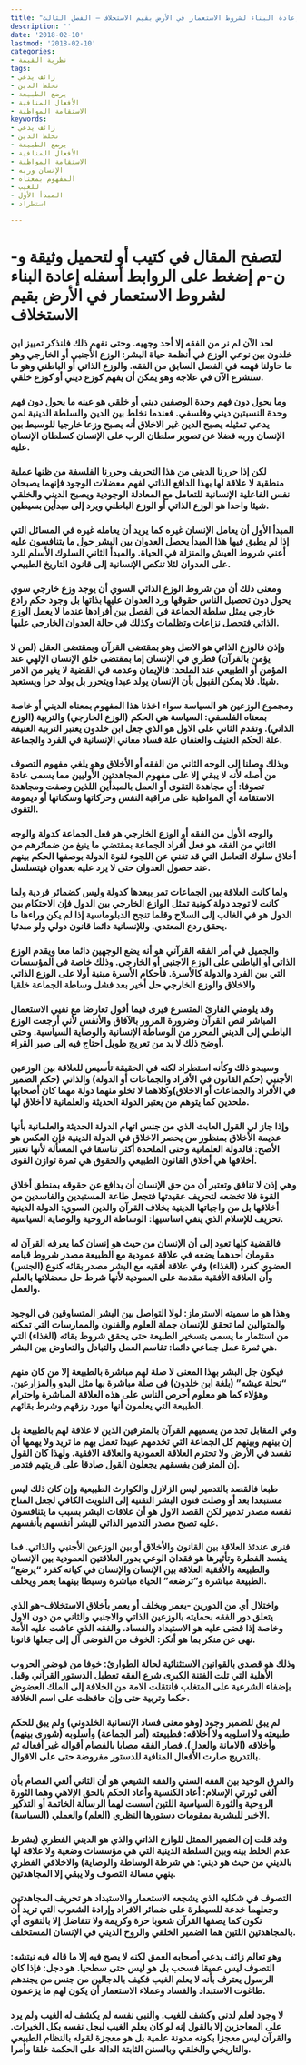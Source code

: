 ```yaml
---
title: "إعادة البناء لشروط الاستعمار في الأرض بقيم الاستخلاف – الفصل الثالث"
description: ''
date: '2018-02-10'
lastmod: '2018-02-10'
categories:
- نظرية القيمة
tags:
- زائف يدعي
- نخلط الدين
- يرضع الطبيعة
- الأفعال المنافية
- الاستقامة المواظبة
keywords:
- زائف يدعي
- نخلط الدين
- يرضع الطبيعة
- الأفعال المنافية
- الاستقامة المواظبة
- الإنسان وربه
- المفهوم بمعناه
- للغيب
- المبدأ الأول
- استطراد

---
```

# **لتصفح المقال في كتيب أو لتحميل وثيقة و-ن-م إضغط على الروابط أسفله** **إعادة البناء لشروط الاستعمار في الأرض بقيم الاستخلاف**

### لحد الآن لم نر من الفقه إلا أحد وجهيه. وحتى نفهم ذلك فلنذكر تمييز ابن خلدون بين نوعي الوزع في أنظمة حياة البشر: الوزع الأجنبي أو الخارجي وهو ما حاولنا فهمه في الفصل السابق من الفقه. والوزع الذاتي أو الباطني وهو ما سنشرع الآن في علاجه وهو يمكن أن يفهم كوزع ديني أو كوزع خلقي.

### وما يحول دون فهم وحدة الوصفين ديني أو خلقي هو عينه ما يحول دون فهم وحدة النسبتين ديني وفلسفي. فعندما نخلط بين الدين والسلطة الدينية لمن يدعي تمثيله يصبح الدين غير الاخلاق أنه يصبح وزعا خارجيا للوسيط بين الإنسان وربه فضلا عن تصوير سلطان الرب على الإنسان كسلطان الإنسان عليه.

### لكن إذا حررنا الديني من هذا التحريف وحررنا الفلسفة من ظنها عملية منطقية لا علاقة لها بهذا الدافع الذاتي لفهم معضلات الوجود فإنهما يصبحان نفس الفاعلية الإنسانية للتعامل مع المعادلة الوجودية ويصبح الديني والخلقي شيئا واحدا هو الوزع الذاتي أو الوزع الباطني ويرد إلى مبدأين بسيطين.

### المبدأ الأول أن يعامل الإنسان غيره كما يريد أن يعامله غيره في المسائل التي إذا لم يطبق فيها هذا المبدأ يحصل العدوان بين البشر حول ما يتنافسون عليه أعني شروط العيش والمنزلة في الحياة. والمبدأ الثاني السلوك الأسلم للرد على العدوان لئلا تنكص الإنسانية إلى قانون التاريخ الطبيعي.

### ومعنى ذلك أن من شروط الوزع الذاتي السوي أن يوجد وزع خارجي سوي يحول دون تحصيل الناس حقوقها ورد العدوان عليها بذاتها بل وجود حكم رادع خارجي يمثل سلطة الجماعة في الفصل بين أفرادها عندما لا يعمل الوزع الذاتي فتحصل نزاعات وتظلمات وكذلك في حالة العدوان الخارجي عليها.

### وإذن فالوزع الذاتي هو الاصل وهو بمقتضى القرآن وبمقتضى العقل (لمن لا يؤمن بالقرآن) فطري في الإنسان إما بمقتضى خلق الإنسان الإلهي عند المؤمن أو الطبيعي عند الملحد: فالإيمان وعدمه في القضية لا يغير من الامر شيئا. فلا يمكن القبول بأن الإنسان يولد عبدا ويتحرر بل يولد حرا ويستعبد.

### ومجموع الوزعين هو السياسة سواء اخذنا هذا المفهوم بمعناه الديني أو خاصة بمعناه الفلسفي: السياسة هي الحكم (الوزع الخارجي) والتربية (الوزع الذاتي). وتقدم الثاني على الاول هو الذي جعل ابن خلدون يعتبر التربية العنيفة علة الحكم العنيف والعنفان علة فساد معاني الإنسانية في الفرد والجماعة.

### وبذلك وصلنا إلى الوجه الثاني من الفقه أو الأخلاق وهو يلغي مفهوم التصوف من أصله لأنه لا يبقي إلا على مفهوم المجاهدتين الأوليين مما يسمى عادة تصوفا: أي مجاهدة التقوى أو العمل بالمبدأين اللذين وصفت ومجاهدة الاستقامة أي المواظبة على مراقبة النفس وحركاتها وسكناتها أو ديمومة التقوى.

### والوجه الأول من الفقه أو الوزع الخارجي هو فعل الجماعة كدولة والوجه الثاني من الفقه هو فعل أفراد الجماعة بمقتضي ما ينبغ من ضمائرهم من أخلاق سلوك التعامل التي قد تغني عن اللجوء لقوة الدولة بوصفها الحكم بينهم عند حصول العدوان حتى لا يرد عليه بعدوان فيتسلسل.

### ولما كانت العلاقة بين الجماعات تمر ببعدها كدولة وليس كضمائر فردية ولما كانت لا توجد دولة كونية تمثل الوازع الخارجي بين الدول فإن الاحتكام بين الدول هو في الغالب إلى السلاح وقلما تنجح الدبلوماسية إذا لم يكن وراءها ما يحقق ردع المعتدي. وللإنسانية دائما قانون دولي ولو مبدئيا.

### والجميل في أمر الفقه القرآني هو أنه يضع الوجهين دائما معا ويقدم الوزع الذاتي أو الباطني على الوزع الاجنبي أو الخارجي. وذلك خاصة في المؤسسات التي بين الفرد والدولة كالأسرة. فأحكام الأسرة مبنية أولا على الوزع الذاتي والاخلاق والوزع الخارجي حل أخير بعد فشل وساطة الجماعة خلقيا

### وقد يلومني القارئ المتسرع فيرى فيما أقول تعارضا مع نفيي الاستعمال المباشر لنص القرآن وضرورة المرور بالآفاق والأنفس لأني أرجعت الوزع الباطني إلى الديني المحرر من الوساطة الإنسانية والوصاية السياسية. وحتى أوضح ذلك لا بد من تعريج طويل احتاج فيه إلى صبر القراء.

### وسيبدو ذلك وكأنه استطراد لكنه في الحقيقة تأسيس للعلاقة بين الوزعين الأجنبي (حكم القانون في الأفراد والجماعات أو الدولة) والذاتي (حكم الضمير في الأفراد والجماعات أو الاخلاق)وكلاهما لا تخلو منهما دولة مهما كان أصحابها ملحدين كما يتوهم من يعتبر الدولة الحديثة والعلمانية لا أخلاق لها.

### وإذا جاز لي القول العابث الذي من جنس اتهام الدولة الحديثة والعلمانية بأنها عديمة الأخلاق بمنظور من يحصر الاخلاق في الدولة الدينية فإن العكس هو الأصح: فالدولة العلمانية وحتى الملحدة أكثر تناسقا في المسألة لأنها تعتبر أخلاقها هي أخلاق القانون الطبيعي والحقوق هي ثمرة توازن القوى.

### وهي إذن لا تنافق وتعتبر أن من حق الإنسان أن يدافع عن حقوقه بمنطق أخلاق القوة فلا تخضعه لتحريف عقيدتها فتجعل طاعة المستبدين والفاسدين من أخلاقها بل من واجباتها الدينية بخلاف القرآن والدين السوي: الدولة الدينية تحريف للإسلام الذي ينفي اساسيها: الوساطة الروحية والوصاية السياسية.

### فالقضية كلها تعود إلى أن الإنسان من حيث هو إنسان كما يعرفه القرآن له مقومان أحدهما يضعه في علاقة عمودية مع الطبيعة مصدر شروط قيامه العضوي كفرد (الغذاء) وفي علاقة أفقيه مع البشر مصدر بقائه كنوع (الجنس) وأن العلاقة الأفقية مقدمة على العمودية لأنها شرط حل معضلاتها بالعلم والعمل.

### وهذا هو ما سميته الاسترماز: لولا التواصل بين البشر المتساوقين في الوجود والمتوالين لما تحقق للإنسان جملة العلوم والفنون والممارسات التي تمكنه من استثمار ما يسمى بتسخير الطبيعة حتى يحقق شروط بقائه (الغذاء) التي هي ثمرة عمل جماعي دائما: تقاسم العمل والتبادل والتعاوض بين البشر.

### فيكون جل البشر بهذا المعنى لا صلة لهم مباشرة بالطبيعة إلا من كان منهم “نحلة عيشه” (بلغة ابن خلدون) في صلة مباشرة بها مثل البدو والمزارعين. وهؤلاء كما هو معلوم أحرص الناس على هذه العلاقة المباشرة واحترام الطبيعة التي يعلمون أنها مورد رزقهم وشرط بقائهم.

### وفي المقابل تجد من يسميهم القرآن بالمترفين الذين لا علاقة لهم بالطبيعة بل إن بينهم وبينهم كل الجماعة التي تخدمهم عبيدا تعمل بهم ما تريد ولا يهمها أن تفسد في الأرض ولا تحترم العلاقة العمودية والعلاقة الافقية. ولهذا كان القول إن المترفين بفسقهم يجعلون القول صادقا على قريتهم فتدمر.

### طبعا فالقصد بالتدمير ليس الزلازل والكوارث الطبيعية وإن كان ذلك ليس مستبعدا بعد أو وصلت فنون البشر التقنية إلى التلويث الكافي لجعل المناخ نفسه مصدر تدمير لكن القصد الاول هو أن علاقات البشر بسبب ما يتنافسون عليه تصبح مصدر التدمير الذاتي للبشر أنفسهم بأنفسهم.

### فنرى عندئذ العلاقة بين القانون والأخلاق أو بين الوزعين الأجنبي والذاتي. فما يفسد الفطرة وتأثيرها هو فقدان الوعي بدور العلاقتين العمودية بين الإنسان والطبيعة والأفقية العلاقة بين الإنسان والإنسان في كيانه كفرد “يرضع” الطبيعة مباشرة و”ترضعه” الحياة مباشرة وسيطا بينهما يعمر ويخلف.

### واختلال أي من الدورين -يعمر ويخلف أو يعمر بأخلاق الاستخلاف-هو الذي يتعلق دور الفقه بحمايته بالوزعين الذاتي والاجنبي والثاني من دون الاول وخاصة إذا قضى عليه هو الاستبداد والفساد. والفقه الذي عاشت عليه الأمة نهى عن منكر بما هو أنكر: الخوف من الفوضى آل إلى جعلها قانونا.

### وذلك هو قصدي بالقوانين الاستثنائية لحالة الطوارئ: خوفا من فوضى الحروب الأهلية التي تلت الفتنة الكبرى شرع الفقه تعطيل الدستور القرآني وقبل بإضفاء الشرعية على المتغلب فانتقلت الامة من الخلافة إلى الملك العضوض حكما وتربية حتى وإن حافظت على اسم الخلافة.

### لم يبق للضمير وجود (وهو معنى فساد الإنسانية الخلدوني) ولم يبق للحكم طبيعته ولا اسلوبه ولا أخلاقه: فطبيعته (أمر الجماعة) وأسلوبه (شورى بينهم) وأخلاقه (الامانة والعدل). فصار الفقه مصابا بالفصام أقواله غير أفعاله ثم بالتدريج صارت الأفعال المنافية للدستور مفروضة حتى على الاقوال.

### والفرق الوحيد بين الفقه السني والفقه الشيعي هو أن الثاني ألغي الفصام بأن ألغى ثورتي الإسلام: أعاد الكنسية وأعاد الحكم بالحق الإلاهي وهما الثورة الروحية والثورة السياسية اللتين أسست لهما الرسالة الخاتمة أو التذكير الاخير للبشرية بمقومات دستورها النظري (العلم) والعملي (السياسة).

### وقد قلت إن الضمير الممثل للوازع الذاتي والذي هو الديني الفطري (بشرط عدم الخلط بينه وبين السلطة الدينية التي هي مؤسسات وضعية ولا علاقة لها بالديني من حيث هو ديني: هي شرطة الوساطة والوصاية) والاخلاقي الفطري ينهي مسالة التصوف ولا يبقي إلا المجاهدتين.

### التصوف في شكليه الذي يشجعه الاستعمار والاستبداد هو تحريف المجاهدتين وجعلهما خدعة للسيطرة على ضمائر الافراد وإرادة الشعوب التي تريد أن تكون كما يصفها القرآن شعوبا حرة وكريمة ولا تتفاضل إلا بالتقوى أي بالمجاهدتين اللتين هما الضمير الخلقي والروح الديني في الإنسان المستخلف.

### وهو تعالم زائف يدعي أصحابه العمق لكنه لا يصح فيه إلا ما قاله فيه نيتشه: التصوف ليس عميقا فسحب بل هو ليس حتى سطحيا. هو دجل: فإذا كان الرسول يعترف بأنه لا يعلم الغيب فكيف بالدجالين من جنس من يجندهم طاغوت الاستبداد والفساد وعملاء الاستعمار أن يكون لهم ما يزعمون.

### لا وجود لعلم لدني وكشف للغيب. والنبي نفسه لم يكشف له الغيب ولم يرد على المعاجزين إلا بالقول إنه لو كان يعلم الغيب لبجل نفسه بكل الخيرات. والقرآن ليس معجزا بكونه مدونة علمية بل هو معجزة لقوله بالنظام الطبيعي والتاريخي والخلقي وبالسنن الثابتة الدالة على الحكمة خلقا وأمرا.

###